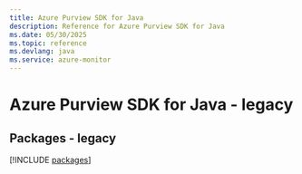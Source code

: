 ```yaml
---
title: Azure Purview SDK for Java
description: Reference for Azure Purview SDK for Java
ms.date: 05/30/2025
ms.topic: reference
ms.devlang: java
ms.service: azure-monitor
---
```

# Azure Purview SDK for Java - legacy
## Packages - legacy
[!INCLUDE [packages](purview-index.md)]